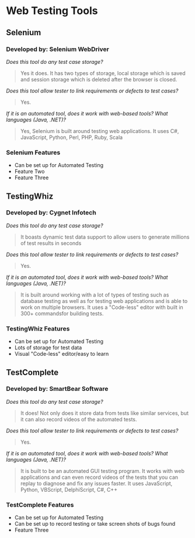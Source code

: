 # Web Testing Tools

## Selenium

### Developed by: Selenium WebDriver


_Does this tool do any test case storage?_

> Yes it does. It has two types of storage, local storage which is saved and session storage which is deleted after the browser is closed.

_Does this tool allow tester to link requirements or defects to test cases?_ 

> Yes.

_If it is an automated tool, does it work with web-based tools? What languages (Java, .NET)?_ 

> Yes, Selenium is built around testing web applications. It uses C#, JavaScript, Python, Perl, PHP, Ruby, Scala

### Selenium Features
* Can be set up for Automated Testing
* Feature Two
* Feature Three


## TestingWhiz

### Developed by: Cygnet Infotech


_Does this tool do any test case storage?_

> It boasts dynamic test data support to allow users to generate millions of test results in seconds

_Does this tool allow tester to link requirements or defects to test cases?_ 

> Yes.

_If it is an automated tool, does it work with web-based tools? What languages (Java, .NET)?_ 

> It is built around working with a lot of types of testing such as database testing as well as for testing web applications and is able to work on multiple browsers. It uses a "Code-less" editor with built in 300+ commandsfor building tests.


### TestingWhiz Features
* Can be set up for Automated Testing
* Lots of storage for test data
* Visual "Code-less" editor/easy to learn



## TestComplete

### Developed by: SmartBear Software

_Does this tool do any test case storage?_

> It does! Not only does it store data from tests like similar services, but it can also record videos of the automated tests.

_Does this tool allow tester to link requirements or defects to test cases?_ 

> Yes.

_If it is an automated tool, does it work with web-based tools? What languages (Java, .NET)?_ 

> It is built to be an automated GUI testing program. It works with web applications and can even record videos of the tests that you can replay to diagnose and fix any issues faster. It uses JavaScript, Python, VBScript, DelphiScript, C#, C++

### TestComplete Features
* Can be set up for Automated Testing
* Can be set up to record testing or take screen shots of bugs found
* Feature Three

